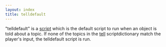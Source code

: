 ```yaml
---
layout: index
title: telldefault
---
```


"telldefault" is a [script](../types/script.html) which is the default script to run when an object is told about a topic. If none of the topics in the [tell](tell.html) scriptdictionary match the player's input, the telldefault script is run.
